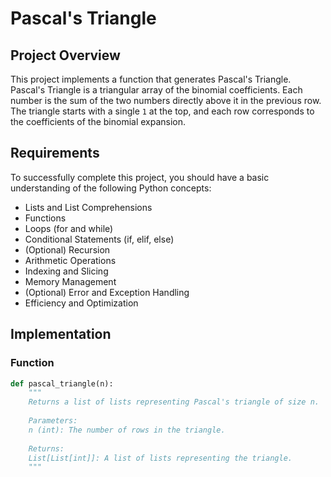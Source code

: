 # Pascal's Triangle

## Project Overview

This project implements a function that generates Pascal's Triangle. Pascal's Triangle is a triangular array of the binomial coefficients. Each number is the sum of the two numbers directly above it in the previous row. The triangle starts with a single `1` at the top, and each row corresponds to the coefficients of the binomial expansion.

## Requirements

To successfully complete this project, you should have a basic understanding of the following Python concepts:

- Lists and List Comprehensions
- Functions
- Loops (for and while)
- Conditional Statements (if, elif, else)
- (Optional) Recursion
- Arithmetic Operations
- Indexing and Slicing
- Memory Management
- (Optional) Error and Exception Handling
- Efficiency and Optimization

## Implementation

### Function

```python
def pascal_triangle(n):
    """
    Returns a list of lists representing Pascal's triangle of size n.
    
    Parameters:
    n (int): The number of rows in the triangle.
    
    Returns:
    List[List[int]]: A list of lists representing the triangle.
    """


